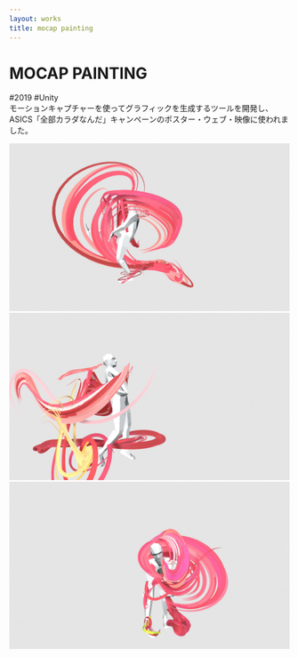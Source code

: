 ```yaml
---
layout: works
title: mocap painting
---
```


# MOCAP PAINTING

<div class="tags">#2019 #Unity</div>

<div class="description">
  モーションキャプチャーを使ってグラフィックを生成するツールを開発し、ASICS「全部カラダなんだ」キャンペーンのポスター・ウェブ・映像に使われました。
</div>

![01](../img/asics01.jpg)
![02](../img/asics02.jpg)
![03](../img/asics03.jpg)
